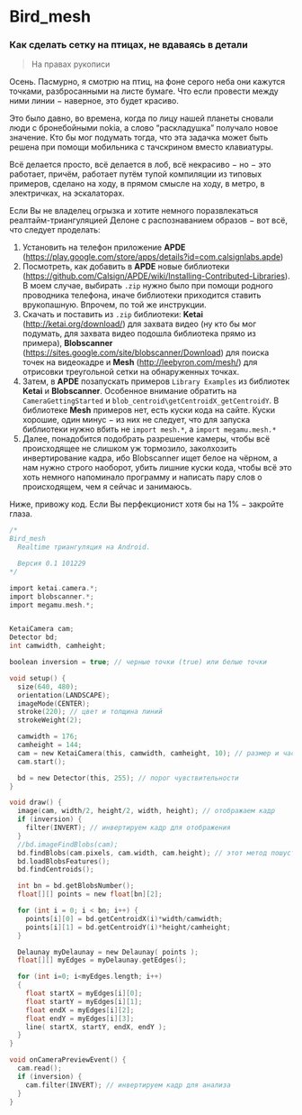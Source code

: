 # Bird_mesh

### Как сделать сетку на птицах, не вдаваясь в детали
> На правах рукописи

Осень. Пасмурно, я смотрю на птиц, на фоне серого неба они кажутся точками, разбросанными на листе бумаге. Что если провести между ними линии &minus; наверное, это будет красиво.


Это было давно, во времена, когда по лицу нашей планеты сновали люди с бронебойными nokia, а слово “раскладушка” получало новое значение.
Кто бы мог подумать тогда, что эта задачка может быть решена при помощи мобильника с тачскрином вместо клавиатуры.


Всё делается просто, всё делается в лоб, всё некрасиво &minus; но &minus; это работает, причём, работает путём тупой компиляции из типовых примеров, сделано на ходу, в прямом смысле на ходу, в метро, в электричках, на эскалаторах.


Если Вы не владелец огрызка и хотите немного поразвлекаться реалтайм-триангуляцией Делоне с распознаванием образов &minus; вот всё, что следует проделать:
1. Установить на телефон приложение **APDE** (https://play.google.com/store/apps/details?id=com.calsignlabs.apde)
1. Посмотреть, как добавить в **APDE** новые библиотеки (https://github.com/Calsign/APDE/wiki/Installing-Contributed-Libraries). В моем случае, выбирать `.zip` нужно было при помощи родного проводника телефона, иначе библиотеки приходится ставить врукопашную. Впрочем, по той же инструкции.
1. Скачать и поставить из `.zip` библиотеки: **Ketai** (http://ketai.org/download/) для захвата видео (ну кто бы мог подумать, для захвата видео подошла библиотека прямо из примера), **Blobscanner** (https://sites.google.com/site/blobscanner/Download) для поиска точек на видеокадре и **Mesh** (http://leebyron.com/mesh/) для отрисовки треугольной сетки на обнаруженных точках.
1. Затем, в **APDE** позапускать примеров `Library Examples` из библиотек **Ketai** и **Blobscanner**. Особенное внимание обратить на `CameraGettingStarted` и `blob_centroid\getCentroidX_getCentroidY`. В библиотеке **Mesh** примеров нет, есть куски кода на сайте. Куски хорошие, один минус &minus; из них не следует, что для запуска библиотеки нужно вбить не `import mesh.*`, а `import megamu.mesh.*`
1. Далее, понадобится подобрать разрешение камеры, чтобы всё происходящее не слишком уж тормозило, заколхозить инвертирование кадра, ибо Blobscanner ищет белое на чёрном, а нам нужно строго наоборот, убить лишние куски кода, чтобы всё это хоть немного напоминало программу и написать пару слов о происходящем, чем я сейчас и занимаюсь.

Ниже, привожу код. Если Вы перфекционист хотя бы на 1% &minus; закройте глаза.


```C
/*
Bird_mesh
  Realtime триангуляция на Android.

  Версия 0.1 101229
*/

import ketai.camera.*;
import blobscanner.*;
import megamu.mesh.*;


KetaiCamera cam;
Detector bd;
int camwidth, camheight;

boolean inversion = true; // черные точки (true) или белые точки

void setup() {
  size(640, 480);
  orientation(LANDSCAPE);
  imageMode(CENTER);
  stroke(220); // цвет и толщина линий
  strokeWeight(2);

  camwidth = 176;
  camheight = 144;
  cam = new KetaiCamera(this, camwidth, camheight, 10); // размер и частота кадров камеры
  cam.start();

  bd = new Detector(this, 255); // порог чувствительности
}

void draw() {
  image(cam, width/2, height/2, width, height); // отображаем кадр
  if (inversion) {
    filter(INVERT); // инвертируем кадр для отображения
  }
  //bd.imageFindBlobs(cam);
  bd.findBlobs(cam.pixels, cam.width, cam.height); // этот метод пошустрее, чем bd.imageFindBlobs
  bd.loadBlobsFeatures();
  bd.findCentroids();

  int bn = bd.getBlobsNumber();
  float[][] points = new float[bn][2];

  for (int i = 0; i < bn; i++) {
    points[i][0] = bd.getCentroidX(i)*width/camwidth;
    points[i][1] = bd.getCentroidY(i)*height/camheight;
  }

  Delaunay myDelaunay = new Delaunay( points );
  float[][] myEdges = myDelaunay.getEdges();

  for (int i=0; i<myEdges.length; i++)
  {
    float startX = myEdges[i][0];
    float startY = myEdges[i][1];
    float endX = myEdges[i][2];
    float endY = myEdges[i][3];
    line( startX, startY, endX, endY );
  }
}

void onCameraPreviewEvent() {
  cam.read();
  if (inversion) {
    cam.filter(INVERT); // инвертируем кадр для анализа
  }
}

```
